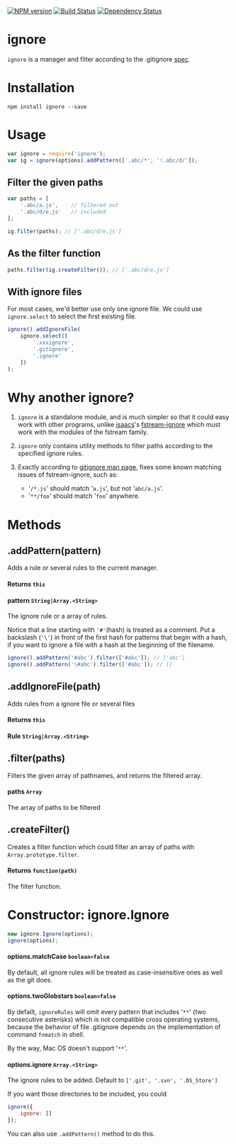 [![NPM version](https://badge.fury.io/js/ignore.png)](http://badge.fury.io/js/ignore)
[![Build Status](https://travis-ci.org/kaelzhang/node-ignore.png?branch=master)](https://travis-ci.org/kaelzhang/node-ignore)
[![Dependency Status](https://gemnasium.com/kaelzhang/node-ignore.png)](https://gemnasium.com/kaelzhang/node-ignore)

# ignore

`ignore` is a manager and filter according to the .gitignore [spec](http://git-scm.com/docs/gitignore).

# Installation

	npm install ignore --save
	
# Usage

```js
var ignore = require('ignore');
var ig = ignore(options).addPattern(['.abc/*', '!.abc/d/']);
```

## Filter the given paths

```js
var paths = [
    '.abc/a.js',    // filtered out
    '.abc/d/e.js'   // included
];

ig.filter(paths); // ['.abc/d/e.js']
```

## As the filter function

```js
paths.filter(ig.createFilter()); // ['.abc/d/e.js']
```

## With ignore files

For most cases, we'd better use only one ignore file. We could use `ignore.select` to select the first existing file.

```js
ignore().addIgnoreFile(
	ignore.select([
		'.xxxignore',
		'.gitignore',
		'.ignore'
	])
);
```

# Why another ignore?

1. `ignore` is a standalone module, and is much simpler so that it could easy work with other programs, unlike [isaacs](https://npmjs.org/~isaacs)'s [fstream-ignore](https://npmjs.org/package/fstream-ignore) which must work with the modules of the fstream family.

2. `ignore` only contains utility methods to filter paths according to the specified ignore rules.

3. Exactly according to [gitignore man page](http://git-scm.com/docs/gitignore), fixes some known matching issues of fstream-ignore, such as:
	- '`/*.js`' should match '`a.js`', but not '`abc/a.js`'.
	- '`**/foo`' should match '`foo`' anywhere.



# Methods

## .addPattern(pattern)

Adds a rule or several rules to the current manager.

#### Returns `this`

#### pattern `String|Array.<String>`

The ignore rule or a array of rules.

Notice that a line starting with `'#'`(hash) is treated as a comment. Put a backslash (`'\'`) in front of the first hash for patterns that begin with a hash, if you want to ignore a file with a hash at the beginning of the filename.

```js
ignore().addPattern('#abc').filter(['#abc']); // ['abc']
ignore().addPattern('\#abc').filter(['#abc']); // []
```


## .addIgnoreFile(path)

Adds rules from a ignore file or several files 

#### Returns `this`

#### Rule `String|Array.<String>`


## .filter(paths)

Filters the given array of pathnames, and returns the filtered array.

#### paths `Array`

The array of paths to be filtered

## .createFilter()

Creates a filter function which could filter an array of paths with `Array.prototype.filter`.

#### Returns `function(path)`

The filter function.


# Constructor: ignore.Ignore

```js
new ignore.Ignore(options);
ignore(options);
```

#### options.matchCase `boolean=false`

By default, all ignore rules will be treated as case-insensitive ones as well as the git does. 

#### options.twoGlobstars `boolean=false`

By defailt, `ignoreRules` will omit every pattern that includes '`**`' (two consecutive asterisks) which is not compatible cross operating systems, because the behavior of file .gitignore depends on the implementation of command `fnmatch` in shell.

By the way, Mac OS doesn't support '`**`'.

#### options.ignore `Array.<String>`

The ignore rules to be added. Default to `['.git', '.svn', '.DS_Store']`

If you want those directories to be included, you could

```js
ignore({
	ignore: []
});
```

You can also use `.addPattern()` method to do this.

